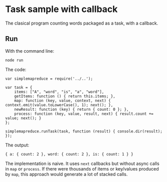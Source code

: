 # Task sample with callback

The clasical program counting words packaged as a task, with a callback.

## Run

With the command line:
```
node run
```

The code:
```
var simplemapreduce = require('../..');

var task = {
    items: ["A", "word", "is", "a", "word"], 
    getItems: function () { return this.items; },
    map: function (key, value, context, next) { context.emit(value.toLowerCase(), 1); next(); },
    newResult: function (key) { return { count: 0 }; },
    process: function (key, value, result, next) { result.count += value; next(); }
};

simplemapreduce.runTask(task, function (result) { console.dir(result); });
```

The output:
```
{ a: { count: 2 }, word: { count: 2 }, is: { count: 1 } }
```

The implementation is naive. It uses `next` callbacks but without async calls in `map` or `process`.
If there were thousands of items or key/values produced by `map`, this approach would generate 
a lot of stacked calls.


